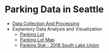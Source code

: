# Parking Data in Seattle

- [Data Collection And Processing](DataCollectionAndProcessing.md)
- Explantory Data Analysis and Visualization
  - [Parking Lot](EDA_ParkingLot.ipynb)
  - [Parking Lot Map](EDA_ParkingLot_Map.md)
  - [Parking Stat - 2018 South Lake Union](ParkingStatSouthLakeUnion2018.md)
